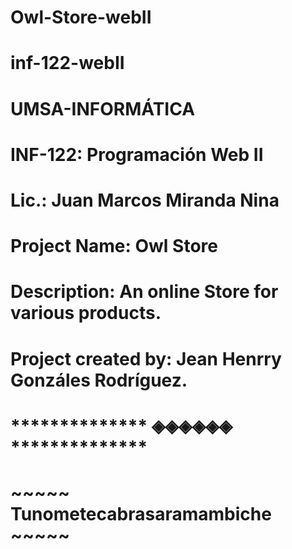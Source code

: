 # Owl-Store-webII
# inf-122-webII
# UMSA-INFORMÁTICA
# INF-122: Programación Web II
# Lic.: Juan Marcos Miranda Nina
# Project Name: Owl Store
# Description: An online Store for various products.
# Project created by: Jean Henrry Gonzáles Rodríguez.
# ************** ◈◈◈◈◈◈ **************
# ~~~~~ Tunometecabrasaramambiche ~~~~~
